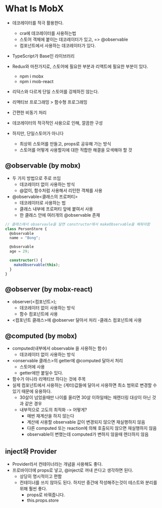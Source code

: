 # What Is MobX

- 데코레이터를 적극 활용한다.
  - cra에 데코레이터를 사용하는법
  - 스토어 객체에 붙이는 데코레이터가 있고, => @observable
  - 컴포넌트에서 사용하는 데코레이터가 있다.
- TypeScript가 Base인 라이브러리
- Redux와 마찬가지로, 스토어에 필요한 부분과 리액트에 필요한 부분이 있다.
  - npm i mobx
  - npm i mob-react
- 리덕스와 다르게 단일 스토어를 강제하진 않는다.

- 리액티브 프로그래밍 > 함수형 프로그래밍
- 간편한 비동기 처리
- 데코레이터의 적극적인 사용으로 인해, 깔끔한 구성
- 하지만, 단일스토어가 아니다
  - 최상위 스토어를 만들고, props로 공유해 가는 방식
  - 스토어를 어떻게 사용할지에 대한 적합한 해결을 모색해야 할 것

## @observable (by mobx)

- 두 가지 방법으로 주로 쓰임
  - 데코레이터 없이 사용하는 방식
  - @없이, 함수처럼 사용해서 리턴한 객체를 사용
- @observable<클래스의 프로퍼티>
  - 데코레이터로 사용하는 법
  - 클래스 내부에 프로퍼티 앞에 붙여서 사용
  - 한 클래스 안에 여러개의 @observable 존재

```ts
// 클래스에서 observavle을 달면 constructor에서 makeObservable을 해줘야함
class PersonStore {
  @observable
  name = "Bong";

  @observable
  age = 29;

  constructor() {
    makeObservable(this);
  }
}
```

## @observer (by mobx-react)

- observer(<컴포넌트>);
  - 데코레이터 없이 사용하는 방식
  - 함수 컴포넌트에 사용
- <컴포넌트 클래스>에 @observer 달아서 처리 -클래스 컴포넌트에 사용

## @computed (by mobx)

- computed(내부에서 observable 을 사용하는 함수)
  - 데코레이터 없이 사용하는 방식
- <onservable 클래스>의 getter에 @computed 달아서 처리
  - 스토어에 사용
  - getter에만 붙일수 있다.
- 함수가 아니라 리액티브 하다는 것에 주목
- 실제 컴포넌트에서 사용하는 (게터)값들에 달아서 사용하면 최소 범위로 변경할 수 있기 때문에 유용하다.
  - 30살이 넘었을때만 나이를 올리면 30살 이하일때는 재렌더링 대상이 아닌 것과 같은 경우
  - 내부적으로 고도의 최적화 -> 어떻게?
    - 매번 재계산을 하지 않는다
    - 계산에 사용할 observable 값이 변경되지 않으면 재실행하지 않음
    - 다른 computed 또는 reaction에 의해 호출되지 않으면 재실행하지 않음
    - observable이 변했는데 computed가 변하지 않을때 렌더하지 않음

## inject와 Provider

- Provider라서 컨테이너라는 개념을 사용해도 좋다.
- 프로바이더에 props로 넣고, @inject로 꺼내 쓴다고 생각하면 된다.
  - 상당히 명시적이고 편함
  - 컨테이너를 쓰지 않아도 된다. 하지만 중간에 작성해주는것이 테스트와 분리를 위해 훨씬 좋다.
    - props로 바꿔줍니다.
    - this.props.store
